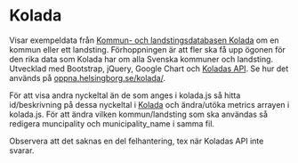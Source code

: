 Kolada
======
Visar exempeldata från [Kommun- och landstingsdatabasen Kolada](http://kolada.se/) om en kommun eller ett landsting. Förhoppningen är att fler ska få upp ögonen för den rika data som Kolada har om alla Svenska kommuner och landsting. Utvecklad med Bootstrap, jQuery, Google Chart och [Koladas API](http://kolada.se/portal.php?page=index/api). Se hur det används på [oppna.helsingborg.se/kolada/](https://oppna.helsingborg.se/kolada/). 

För att visa andra nyckeltal än de som anges i kolada.js så hitta id/beskrivning på dessa nyckeltal i [Kolada](http://kolada.se/index.php?page=workspace/nt) och ändra/utöka metrics arrayen i kolada.js. För att ändra vilken kommun/landsting som ska användas så redigera muncipality och municipality_name i samma fil.

Observera att det saknas en del felhantering, tex när Koladas API inte svarar.
